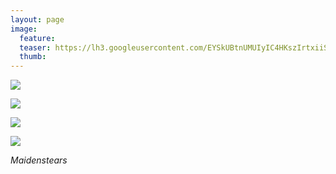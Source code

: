 ```yaml
---
layout: page
image:
  feature:
  teaser: https://lh3.googleusercontent.com/EYSkUBtnUMUIyIC4HKszIrtxiiSVUn7spfjV-DY57Gs=w245
  thumb:
---
```


[![](https://lh3.googleusercontent.com/Gtl46gyKehCnjczPjAlfgS5iQZDeReBv9gs2HMc8V8w=w800)](https://lh3.googleusercontent.com/Gtl46gyKehCnjczPjAlfgS5iQZDeReBv9gs2HMc8V8w=s0)

[![](https://lh3.googleusercontent.com/7LVjBk13TW9JHvvjInyMjStRMpUejnfOuK2JOjgxkm4=w800)](https://lh3.googleusercontent.com/7LVjBk13TW9JHvvjInyMjStRMpUejnfOuK2JOjgxkm4=s0)

[![](https://lh3.googleusercontent.com/JaEeruxqbhG5evg79bcTamQ5lahIGOlk3SsW_6x4WI4=w800)](https://lh3.googleusercontent.com/JaEeruxqbhG5evg79bcTamQ5lahIGOlk3SsW_6x4WI4=s0)

[![](https://lh3.googleusercontent.com/20APmSPPj91xXyRfqhO_KHrlWTJ8MbknMqPF_ecPHIw=w800)](https://lh3.googleusercontent.com/20APmSPPj91xXyRfqhO_KHrlWTJ8MbknMqPF_ecPHIw=s0)

*Maidenstears*
